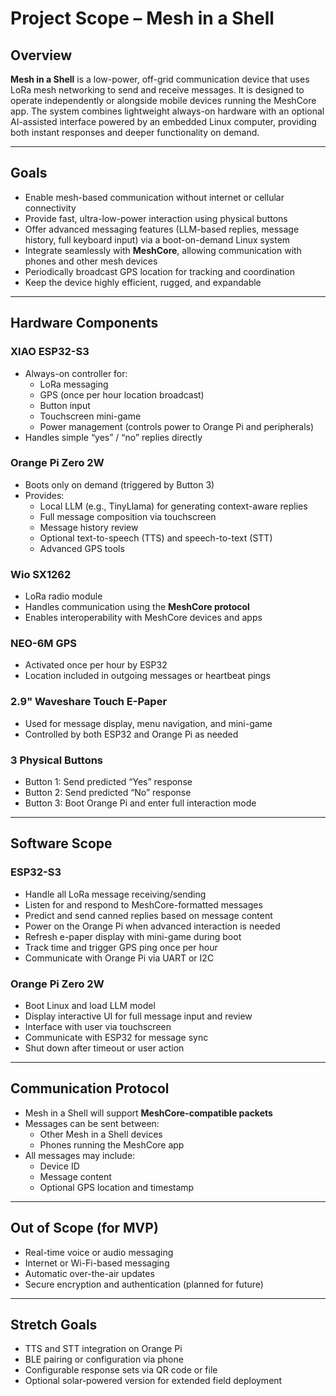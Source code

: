 # Project Scope – Mesh in a Shell

## Overview

**Mesh in a Shell** is a low-power, off-grid communication device that uses LoRa mesh networking to send and receive messages. It is designed to operate independently or alongside mobile devices running the MeshCore app. The system combines lightweight always-on hardware with an optional AI-assisted interface powered by an embedded Linux computer, providing both instant responses and deeper functionality on demand.

---

## Goals

- Enable mesh-based communication without internet or cellular connectivity
- Provide fast, ultra-low-power interaction using physical buttons
- Offer advanced messaging features (LLM-based replies, message history, full keyboard input) via a boot-on-demand Linux system
- Integrate seamlessly with **MeshCore**, allowing communication with phones and other mesh devices
- Periodically broadcast GPS location for tracking and coordination
- Keep the device highly efficient, rugged, and expandable

---

## Hardware Components

### **XIAO ESP32-S3**
- Always-on controller for:
  - LoRa messaging
  - GPS (once per hour location broadcast)
  - Button input
  - Touchscreen mini-game
  - Power management (controls power to Orange Pi and peripherals)
- Handles simple “yes” / “no” replies directly

### **Orange Pi Zero 2W**
- Boots only on demand (triggered by Button 3)
- Provides:
  - Local LLM (e.g., TinyLlama) for generating context-aware replies
  - Full message composition via touchscreen
  - Message history review
  - Optional text-to-speech (TTS) and speech-to-text (STT)
  - Advanced GPS tools

### **Wio SX1262**
- LoRa radio module
- Handles communication using the **MeshCore protocol**
- Enables interoperability with MeshCore devices and apps

### **NEO-6M GPS**
- Activated once per hour by ESP32
- Location included in outgoing messages or heartbeat pings

### **2.9" Waveshare Touch E-Paper**
- Used for message display, menu navigation, and mini-game
- Controlled by both ESP32 and Orange Pi as needed

### **3 Physical Buttons**
- Button 1: Send predicted “Yes” response
- Button 2: Send predicted “No” response
- Button 3: Boot Orange Pi and enter full interaction mode

---

## Software Scope

### **ESP32-S3**
- Handle all LoRa message receiving/sending
- Listen for and respond to MeshCore-formatted messages
- Predict and send canned replies based on message content
- Power on the Orange Pi when advanced interaction is needed
- Refresh e-paper display with mini-game during boot
- Track time and trigger GPS ping once per hour
- Communicate with Orange Pi via UART or I2C

### **Orange Pi Zero 2W**
- Boot Linux and load LLM model
- Display interactive UI for full message input and review
- Interface with user via touchscreen
- Communicate with ESP32 for message sync
- Shut down after timeout or user action

---

## Communication Protocol

- Mesh in a Shell will support **MeshCore-compatible packets**
- Messages can be sent between:
  - Other Mesh in a Shell devices
  - Phones running the MeshCore app
- All messages may include:
  - Device ID
  - Message content
  - Optional GPS location and timestamp

---

## Out of Scope (for MVP)

- Real-time voice or audio messaging
- Internet or Wi-Fi-based messaging
- Automatic over-the-air updates
- Secure encryption and authentication (planned for future)

---

## Stretch Goals

- TTS and STT integration on Orange Pi
- BLE pairing or configuration via phone
- Configurable response sets via QR code or file
- Optional solar-powered version for extended field deployment
